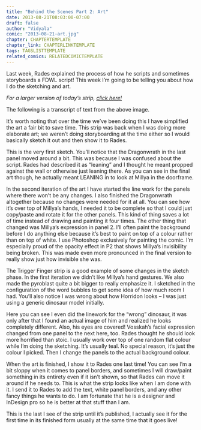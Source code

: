 ```yaml
---
title: "Behind the Scenes Part 2: Art"
date: 2013-08-21T08:03:00-07:00
draft: false
author: "Vidyala"
comic: "2013-08-21-art.jpg"
chapter: CHAPTERTEMPLATE
chapter_link: CHAPTERLINKTEMPLATE
tags: TAGSLISTTEMPLATE
related_comics: RELATEDCOMICTEMPLATE
---
```


Last week, Rades explained the process of how he scripts and sometimes storyboards a FDWL script! This week I’m going to be telling you about how I do the sketching and art.


*For a larger version of today’s strip, <a href="/images/post-images/art_med.jpg">click here!</a>*


The following is a transcript of text from the above image. 


It’s worth noting that over the time we’ve been doing this I have simplified the art a fair bit to save time. This strip was back when I was doing more elaborate art; we weren’t doing storyboarding at the time either so I would basically sketch it out and then show it to Rades.


This is the very first sketch. You’ll notice that the Dragonwrath in the last panel moved around a bit. This was because I was confused about the script. Rades had described it as “leaning” and I thought he meant propped against the wall or otherwise just leaning there. As you can see in the final art though, he actually meant LEANING in to look at Millya in the doorframe.


In the second iteration of the art I have started the line work for the panels where there won’t be any changes. I also finished the Dragonwrath altogether because no changes were needed for it at all. You can see how it’s over top of Millya’s hands, I needed it to be complete so that I could just copy/paste and rotate it for the other panels. This kind of thing saves a lot of time instead of drawing and painting it four times. The other thing that changed was Millya’s expression in panel 2. I’ll often paint the background before I do anything else because it’s best to paint on top of a colour rather than on top of white. I use Photoshop exclusively for painting the comic. I’m especially proud of the opacity effect in P2 that shows Millya’s invisibility being broken. This was made even more pronounced in the final version to really show just how invisible she was.


The Trigger Finger strip is a good example of some changes in the sketch phase. In the first iteration we didn’t like Millya’s hand gestures. We also made the pyroblast quite a bit bigger to really emphasize it. I sketched in the configuration of the word bubbles to get some idea of how much room I had. You’ll also notice I was wrong about how Horridon looks – I was just using a generic dinosaur model initially.


Here you can see I even did the linework for the “wrong” dinosaur, it was only after that I found an actual image of him and realized he looks completely different. Also, his eyes are covered! Vosskah’s facial expression changed from one panel to the next here, too. Rades thought he should look more horrified than stoic. I usually work over top of one random flat colour while I’m doing the sketching. It’s usually teal. No special reason, it’s just the colour I picked. Then I change the panels to the actual background colour.


When the art is finished, I show it to Rades one last time! You can see I’m a bit sloppy when it comes to panel borders, and sometimes I will draw/paint something in its entirety even if it isn’t shown, so that Rades can move it around if he needs to. This is what the strip looks like when I am done with it. I send it to Rades to add the text, white panel borders, and any other fancy things he wants to do. I am fortunate that he is a designer and InDesign pro so he is better at that stuff than I am. 


This is the last I see of the strip until it’s published, I actually see it for the first time in its finished form usually at the same time that it goes live!

